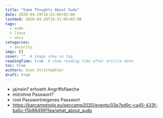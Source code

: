 ```yaml
---
title: "Some Thoughts About Sudo"
date: 2020-04-29T16:51:05+02:00
lastmod: 2020-04-29T16:51:05+02:00
tags:
  - sudo
  - linux
  - unix
categories:
  - security
imgs: []
cover: ""  # image show on top
readingTime: true  # show reading time after article date
toc: true
authors: Sven Strittmatter
draft: true
---
```


- ja/nein? erhoeht Angriffsflaeche
- mit/ohne Passwort?
- root Passwort/eigenes Passwort
- https://barcamptools.eu/seccamp2020/events/03e7ed9c-ca45-433f-ba5c-f5b8849911ea/what_about_sudo
